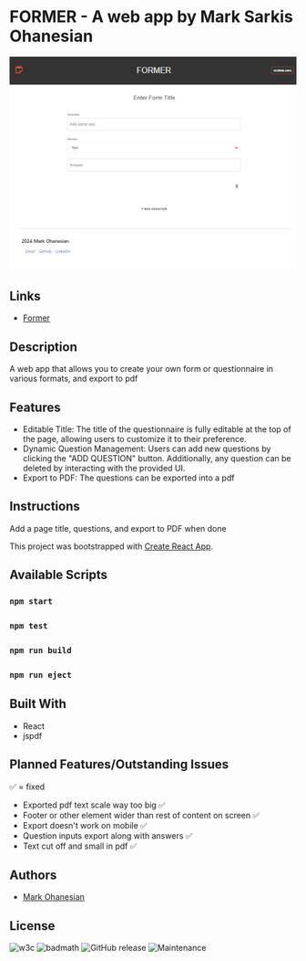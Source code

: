 # FORMER - A web app by Mark Sarkis Ohanesian
![Former Image](/public/app-preview.png)

## Links
* [Former](https://former-mso.netlify.app/)

## Description
A web app that allows you to create your own form or questionnaire in various formats, and export to pdf

## Features 
- Editable Title: The title of the questionnaire is fully editable at the top of the page, allowing users to customize it to their preference.
- Dynamic Question Management: Users can add new questions by clicking the "ADD QUESTION" button. Additionally, any question can be deleted by interacting with the provided UI.
- Export to PDF: The questions can be exported into a pdf

## Instructions
Add a page title, questions, and export to PDF when done

This project was bootstrapped with [Create React App](https://github.com/facebook/create-react-app).

## Available Scripts
### `npm start`
### `npm test`
### `npm run build`
### `npm run eject`

## Built With
* React
* jspdf

## Planned Features/Outstanding Issues
✅ = fixed

* Exported pdf text scale way too big ✅
* Footer or other element wider than rest of content on screen ✅
* Export doesn't work on mobile ✅
* Question inputs export along with answers ✅
* Text cut off and small in pdf ✅

## Authors
* [Mark Ohanesian](https://github.com/markohanesian) 

## License
![w3c](https://img.shields.io/w3c-validation/default?targetUrl=https%3A%2F%2Fformer-mso.netlify.app%2F)
![badmath](https://img.shields.io/github/languages/top/nielsenjared/badmath)
![GitHub release](https://img.shields.io/github/v/release/markohanesian/social-media-app)
![Maintenance](https://img.shields.io/badge/Maintained%3F-yes-green.svg)
